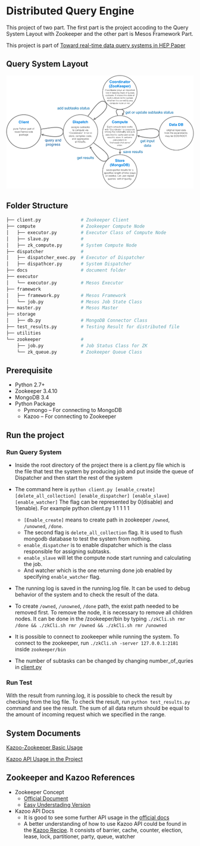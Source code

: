 # Distributed Query Engine

This project of two part. The first part is the project accoding to the Query System Layout with Zookeeper and the other part is Mesos Framework Part.

This project is part of [Toward real-time data query systems in HEP Paper](https://arxiv.org/abs/1711.01229)

## Query System Layout

![query system layout](/docs/images/query_system_layout.png)



## Folder Structure

```bash
├── client.py               # Zookeeper Client 
├── compute                 # Zookeeper Compute Node
│   ├── executor.py         # Executor Class of Compute Node
│   ├── slave.py            #
│   ├── zk_compute.py       # System Compute Node
├── dispatcher              #
│   ├── dispatcher_exec.py  # Executor of Dispatcher
│   ├── dispathcer.py       # System Dispatcher
├── docs                    # document folder
├── executor                
│   └── executor.py         # Mesos Executor
├── framework               
│   ├── framework.py        # Mesos Framework
│   └── job.py              # Mesos Job State Class
├── master.py               # Mesos Master 
├── storage                 
│   ├── db.py               # MongoDB Connector Class
├── test_results.py         # Testing Result for distributed file
├── utilities               
└── zookeeper               #
    ├── job.py              # Job Status Class for ZK 
    └── zk_queue.py         # Zookeeper Queue Class
```

## Prerequisite
* Python 2.7+
* Zookeeper 3.4.10
* MongoDB 3.4
* Python Package
    * Pymongo – For connecting to MongoDB
    * Kazoo – For connecting to Zookeeper

## Run the project
### Run Query System
* Inside the root directory of the project there is a client.py file which is the file that test the system by producing job and put inside the queue of Dispatcher and then start the rest of the system
* The command here is `python client.py [enable_create] [delete_all_collection] [enable_dispatcher] [enable_slave] [enable_watcher]` The flag can be represented by 0(disable) and 1(enable). For example python client.py 1 1 1 1 1
    * `[Enable_create]` means to create path in zookeeper `/owned`, `/unowned`, `/done`. 
    * The second flag is `delete_all_collection` flag. It is used to flush mongodb database to test the system from nothing. 
    * `enable_dispatcher` is to enable dispatcher which is the class responsible for assigning subtasks. 
    * `enable_slave` will let the compute node start running and calculating the job.
    * And watcher which is the one returning done job enabled by specifying `enable_watcher` flag.

* The running log is saved in the running.log file. It can be used to debug behavior of the system and to check the result of the data.
* To create `/owned`, `/unowned`, `/done` path, the exist path needed to be removed first. To remove the node, it is necessary to remove all children nodes. It can be done in the /zookeeper/bin by typing `./zkCli.sh rmr /done && ./zkCli.sh rmr /owned && ./zkCli.sh rmr /unowned`
* It is possible to connect to zookeeper while running the system. To connect to the zookeeper, run `./zkCli.sh -server 127.0.0.1:2181` inside `zookeeper/bin`
* The number of subtasks can be changed by changing number_of_quries in [client.py](./client.py)

### Run Test
With the result from running.log, it is possible to check the result by checking from the log file. To check the result, run `python test_results.py` command and see the result. The sum of all data return should be equal to the amount of incoming request which we specified in the range.


## System Documents
[Kazoo-Zookeeper Basic Usage](./docs/zookeeper.md)

[Kazoo API Usage in the Project](./docs/zk_usage.md)

## Zookeeper and Kazoo References
* Zookeeper Concept
    * [Official Document](https://zookeeper.apache.org/doc/trunk/zookeeperOver.html)
    * [Easy Understading Version](http://www.tutorialspoint.com/zookeeper/)
* Kazoo API Docs
    * It is good to see some further API usage in the [official docs](https://kazoo.readthedocs.io/en/latest/)
    * A better understanding of how to use Kazoo API could be found in the [Kazoo Recipe](https://github.com/python-zk/kazoo/tree/master/kazoo/recipe). It consists of barrier, cache, counter, election, lease, lock, partitioner, party, queue, watcher
